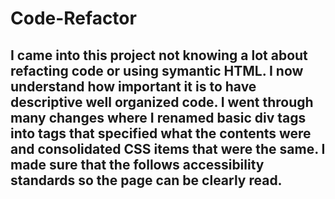 # Code-Refactor

## I came into this project not knowing a lot about refacting code or using symantic HTML. I now understand how important it is to have descriptive well organized code. I went through many changes where I renamed basic div tags into tags that specified what the contents were and consolidated CSS items that were the same. I made sure that the follows accessibility standards so the page can be clearly read.